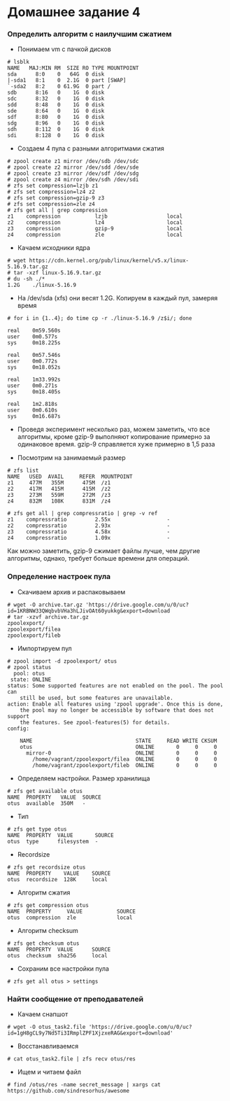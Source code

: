 # Домашнее задание 4

### Определить алгоритм с наилучшим сжатием

- Понимаем vm с пачкой дисков

```
# lsblk
NAME   MAJ:MIN RM  SIZE RO TYPE MOUNTPOINT
sda      8:0    0   64G  0 disk
|-sda1   8:1    0  2.1G  0 part [SWAP]
`-sda2   8:2    0 61.9G  0 part /
sdb      8:16   0    1G  0 disk
sdc      8:32   0    1G  0 disk
sdd      8:48   0    1G  0 disk
sde      8:64   0    1G  0 disk
sdf      8:80   0    1G  0 disk
sdg      8:96   0    1G  0 disk
sdh      8:112  0    1G  0 disk
sdi      8:128  0    1G  0 disk
```

- Создаем 4 пула с разными алгоритмами сжатия

```
# zpool create z1 mirror /dev/sdb /dev/sdc
# zpool create z2 mirror /dev/sdd /dev/sde
# zpool create z3 mirror /dev/sdf /dev/sdg
# zpool create z4 mirror /dev/sdh /dev/sdi
# zfs set compression=lzjb z1
# zfs set compression=lz4 z2
# zfs set compression=gzip-9 z3
# zfs set compression=zle z4
# zfs get all | grep compression
z1    compression           lzjb                   local
z2    compression           lz4                    local
z3    compression           gzip-9                 local
z4    compression           zle                    local
```

- Качаем исходники ядра

```
# wget https://cdn.kernel.org/pub/linux/kernel/v5.x/linux-5.16.9.tar.gz
# tar -xzf linux-5.16.9.tar.gz
# du -sh ./*
1.2G	./linux-5.16.9
```

- На /dev/sda (xfs) они весят 1.2G. Копируем в каждый пул, замеряя время

```
# for i in {1..4}; do time cp -r ./linux-5.16.9 /z$i/; done

real	0m59.560s
user	0m0.577s
sys	    0m18.225s

real	0m57.546s
user	0m0.772s
sys	    0m18.052s

real	1m33.992s
user	0m0.271s
sys	    0m18.405s

real	1m2.818s
user	0m0.610s
sys	    0m16.687s
```

- Проведя эксперимент несколько раз, можем заметить, что все алгоритмы, кроме gzip-9 выполняют копирование примерно за
  одинаковое время. gzip-9 справляется хуже примерно в 1,5 раза

- Посмотрим на занимаемый размер

```
# zfs list
NAME   USED  AVAIL     REFER  MOUNTPOINT
z1     477M   355M      475M  /z1
z2     417M   415M      415M  /z2
z3     273M   559M      272M  /z3
z4     832M   108K      831M  /z4

# zfs get all | grep compressratio | grep -v ref
z1    compressratio         2.55x                  -
z2    compressratio         2.93x                  -
z3    compressratio         4.58x                  -
z4    compressratio         1.09x                  -
```

Как можно заметить, gzip-9 сжимает файлы лучше, чем другие алгоритмы, однако, требует больше времени для операций.

### Определение настроек пула

- Скачиваем архив и распаковываем

```
# wget -O archive.tar.gz 'https://drive.google.com/u/0/uc?id=1KRBNW33QWqbvbVHa3hLJivOAt60yukkg&export=download
# tar -xzvf archive.tar.gz
zpoolexport/
zpoolexport/filea
zpoolexport/fileb
```

- Импортируем пул

```
# zpool import -d zpoolexport/ otus
# zpool status
  pool: otus
 state: ONLINE
status: Some supported features are not enabled on the pool. The pool can
	still be used, but some features are unavailable.
action: Enable all features using 'zpool upgrade'. Once this is done,
	the pool may no longer be accessible by software that does not support
	the features. See zpool-features(5) for details.
config:

	NAME                                 STATE     READ WRITE CKSUM
	otus                                 ONLINE       0     0     0
	  mirror-0                           ONLINE       0     0     0
	    /home/vagrant/zpoolexport/filea  ONLINE       0     0     0
	    /home/vagrant/zpoolexport/fileb  ONLINE       0     0     0
```

- Определяем настройки. Размер хранилища

```
# zfs get available otus
NAME  PROPERTY   VALUE  SOURCE
otus  available  350M   -
```

- Тип

```
# zfs get type otus
NAME  PROPERTY  VALUE       SOURCE
otus  type      filesystem  -
```

- Recordsize

```
# zfs get recordsize otus
NAME  PROPERTY    VALUE    SOURCE
otus  recordsize  128K     local
```

- Алгоритм сжатия

```
# zfs get compression otus
NAME  PROPERTY     VALUE           SOURCE
otus  compression  zle             local
```

- Алгоритм checksum

```
# zfs get checksum otus
NAME  PROPERTY  VALUE      SOURCE
otus  checksum  sha256     local
```

- Сохраним все настройки пула

```
# zfs get all otus > settings
```

### Найти сообщение от преподавателей

- Качаем снапшот

```
# wget -O otus_task2.file 'https://drive.google.com/u/0/uc?id=1gH8gCL9y7Nd5Ti3IRmplZPF1XjzxeRAG&export=download'
```

- Восстанавливаемся

```
# cat otus_task2.file | zfs recv otus/res
```

- Ищем и читаем файл

```
# find /otus/res -name secret_message | xargs cat
https://github.com/sindresorhus/awesome
```